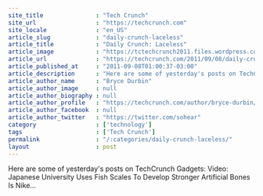 ```yaml
---
site_title               : "Tech Crunch"
site_url                 : "https://techcrunch.com"
site_locale              : "en_US"
article_slug             : "daily-crunch-laceless"
article_title            : "Daily Crunch: Laceless"
article_image            : "https://tctechcrunch2011.files.wordpress.com/2011/09/1416.jpg?w=300&h=200&crop=1"
article_url              : "https://techcrunch.com/2011/09/08/daily-crunch-laceless/"
article_published_at     : "2011-09-08T01:00:37-03:00"
article_description      : "Here are some of yesterday's posts on TechCrunch Gadgets: Video: Japanese University Uses Fish Scales To Develop Stronger Artificial Bones Is Nike..."
article_author_name      : "Bryce Durbin"
article_author_image     : null
article_author_biography : null
article_author_profile   : "https://techcrunch.com/author/bryce-durbin/"
article_author_facebook  : null
article_author_twitter   : "https://twitter.com/sohear"
category                 : ['technology']
tags                     : ['Tech Crunch']
permalink                : "/:categories/daily-crunch-laceless/"
layout                   : post
---
```


Here are some of yesterday's posts on TechCrunch Gadgets: Video: Japanese University Uses Fish Scales To Develop Stronger Artificial Bones Is Nike...
